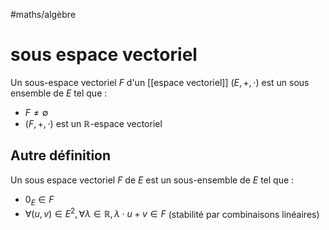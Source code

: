 #maths/algèbre 
# sous espace vectoriel
Un sous-espace vectoriel $F$ d'un [[espace vectoriel]] $(E, +, \cdot)$ est un sous ensemble de $E$ tel que :
 - $F\neq\emptyset$
 - $(F,+,\cdot)$ est un $\mathbb R$-espace vectoriel

## Autre définition
Un sous espace vectoriel $F$ de $E$ est un sous-ensemble de $E$ tel que :
 - $0_E \in F$
 - $\forall (u,v)\in E^2, \forall \lambda \in \mathbb R, \lambda \cdot u + v \in F$ (stabilité par combinaisons linéaires)